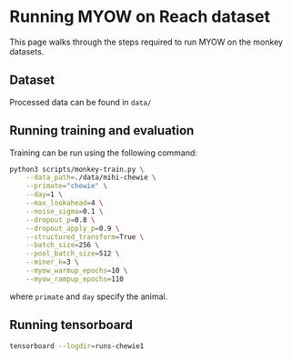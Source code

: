 # Running MYOW on Reach dataset

This page walks through the steps required to run MYOW on the monkey datasets.

## Dataset
Processed data can be found in `data/`

## Running training and evaluation

Training can be run using the following command:

```bash
python3 scripts/monkey-train.py \
    --data_path=./data/mihi-chewie \
    --primate="chewie" \
    --day=1 \
    --max_lookahead=4 \
    --noise_sigma=0.1 \
    --dropout_p=0.8 \
    --dropout_apply_p=0.9 \
    --structured_transform=True \
    --batch_size=256 \
    --pool_batch_size=512 \
    --miner_k=3 \
    --myow_warmup_epochs=10 \
    --myow_rampup_epochs=110 
```
where `primate` and `day` specify the animal.


## Running tensorboard

```bash
tensorboard --logdir=runs-chewie1
```